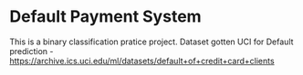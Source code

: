 # Default Payment System

This is a binary classification pratice project. Dataset gotten UCI for Default prediction - https://archive.ics.uci.edu/ml/datasets/default+of+credit+card+clients
